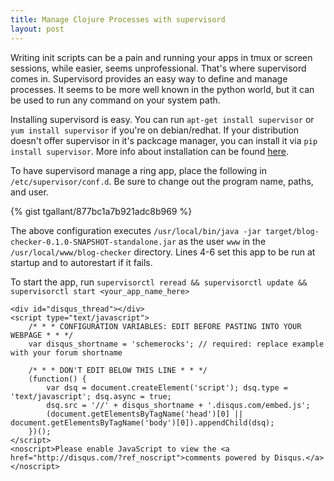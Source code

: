 ```yaml
---
title: Manage Clojure Processes with supervisord
layout: post
---
```


Writing init scripts can be a pain and running your apps in tmux or screen sessions, while easier, seems unprofessional. That's where supervisord comes in. Supervisord provides an easy way to define and manage processes. It seems to be more well known in the python world, but it can be used to run any command on your system path.

Installing supervisord is easy. You can run `apt-get install supervisor` or `yum install supervisor` if you're on debian/redhat. If your distribution doesn't offer supervisor in it's packcage manager, you can install it via `pip install supervisor`. More info about installation can be found [here](http://supervisord.org/installing.html).

To have supervisord manage a ring app, place the following in `/etc/supervisor/conf.d`. Be sure to change out the program name, paths, and user.

{% gist tgallant/877bc1a7b921adc8b969 %}

The above configuration executes `/usr/local/bin/java -jar target/blog-checker-0.1.0-SNAPSHOT-standalone.jar` as the user `www` in the `/usr/local/www/blog-checker` directory. Lines 4-6 set this app to be run at startup and to autorestart if it fails. 

To start the app, run `supervisorctl reread && supervisorctl update && supervisorctl start <your_app_name_here>`

    <div id="disqus_thread"></div>
    <script type="text/javascript">
        /* * * CONFIGURATION VARIABLES: EDIT BEFORE PASTING INTO YOUR WEBPAGE * * */
        var disqus_shortname = 'schemerocks'; // required: replace example with your forum shortname

        /* * * DON'T EDIT BELOW THIS LINE * * */
        (function() {
            var dsq = document.createElement('script'); dsq.type = 'text/javascript'; dsq.async = true;
            dsq.src = '//' + disqus_shortname + '.disqus.com/embed.js';
            (document.getElementsByTagName('head')[0] || document.getElementsByTagName('body')[0]).appendChild(dsq);
        })();
    </script>
    <noscript>Please enable JavaScript to view the <a href="http://disqus.com/?ref_noscript">comments powered by Disqus.</a></noscript>
    